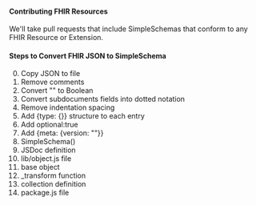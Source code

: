 
#### Contributing FHIR Resources

We'll take pull requests that include SimpleSchemas that conform to any FHIR Resource or Extension.  

#### Steps to Convert FHIR JSON to SimpleSchema

0. Copy JSON to file
1. Remove comments
2. Convert "<boolean>" to Boolean
3. Convert subdocuments fields into dotted notation
4. Remove indentation spacing 
5. Add {type: {}} structure to each entry
6. Add optional:true 
7. Add {meta: {version: ""}}
8. SimpleSchema()
9. JSDoc definition
10. lib/object.js file
11. base object
12. _transform function
13. collection definition
14. package.js file
